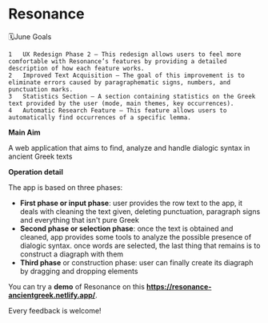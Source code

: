 # Resonance


🗓️June Goals

	1	UX Redesign Phase 2 – This redesign allows users to feel more comfortable with Resonance’s features by providing a detailed description of how each feature works.  
	2	Improved Text Acquisition – The goal of this improvement is to eliminate errors caused by paragraphematic signs, numbers, and punctuation marks.  
	3	Statistics Section – A section containing statistics on the Greek text provided by the user (mode, main themes, key occurrences).  
	4	Automatic Research Feature – This feature allows users to automatically find occurrences of a specific lemma.  



**Main Aim**

A web application that aims to find, analyze and handle dialogic syntax in ancient Greek texts

**Operation detail**

The app is based on three phases:
- **First phase or input phase**: user provides the row text to the app, it deals with cleaning the text given, deleting punctuation, paragraph signs and everything that isn't pure Greek
- **Second phase or selection phase**: once the text is obtained and cleaned, app provides some tools to analyze the possible presence of dialogic syntax. once words are selected, the last thing that remains is to construct a diagraph with them
- **Third phase** or construction phase:  user can finally create its diagraph by dragging and dropping elements


You can try a **demo** of Resonance on this **https://resonance-ancientgreek.netlify.app/**.

Every feedback is welcome!

